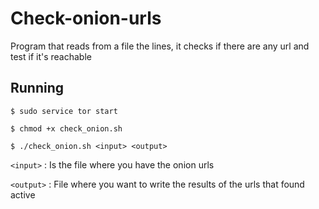 # Check-onion-urls
Program that reads from a file the lines, it checks if there are any url and test if it's reachable

## Running

```$ sudo service tor start```

```$ chmod +x check_onion.sh```

```$ ./check_onion.sh <input> <output>```

```<input>```  : Is the file where you have the onion urls

```<output>``` : File where you want to write the results of the urls that found active
